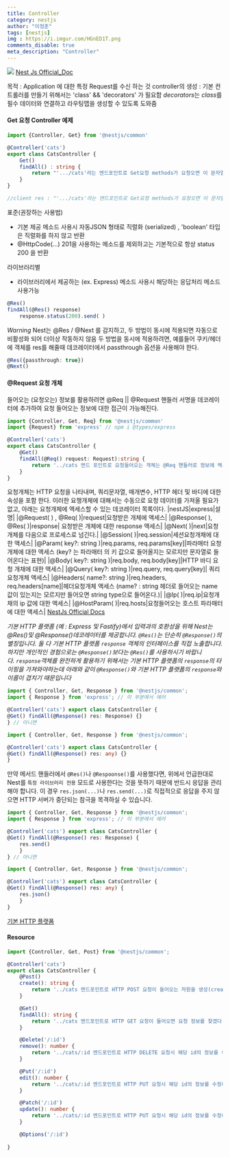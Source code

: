 ```yaml
---
title: Controller
category: nestjs
author: "이정훈"
tags: [nestjs]
img : https://i.imgur.com/HGnED1T.png
comments_disable: true
meta_description: "Controller"
---
```


![](https://i.imgur.com/HGnED1T.png)
[Nest Js Official_Doc]('https://docs.nestjs.com/controllers')

목적 : Application 에 대한 특정 Request를 수신 하는 것
controller의 생성 : 기본 컨트롤러를 만들기 위해서는 'class' && 'decorators' 가 필요함 
							*decorators*는 *class*를 필수 데이터와 연결하고 라우팅맵을 생성할 수 있도록 도와줌

#### Get 요청 Controller 예제
```ts
import {Controller, Get} from '@nestjs/common'

@Controller('cats')
export class CatsController {
	Get()
	findAll() : string {
		return "'.../cats'라는 엔드포인트로 Get요청 methods가 요청오면 이 문자열을 반환한다."
	}
}

//client res : "'.../cats'라는 엔드포인트로 Get요청 methods가 요청오면 이 문자열을 반환한다."
```

표준(권장하는 사용법)
- 기본 제공 메소드 사용시 자동JSON 형태로 직렬화 (serialized) , 'boolean' 타입은 직렬화를 하지 않고 반환 
- @HttpCode(...) 201을 사용하는 메소드를 제외하고는 기본적으로 항상 status 200 을 반환

라이브러리별
- 라이브러리에서 제공하는 (ex. Express) 메소드 사용시 해당하는 응답처리 메소드 사용가능
```ts
@Res() 
findAll(@Res() response)
	response.status(200).send( )
```

*Warning*
Nest는 @Res / @Next 를 감지하고, 두 방법이 동시에 적용되면 자동으로 비활성화 되어 더이상 작동하지 않음
두 방법을 동시에 적용하려면, 예를들어 쿠키/헤더에 객체를 res를 해줄때 데코레이터에서 passthrough 옵션을 사용해야 한다. 
```ts
@Res({passthrough: true})
@Next()
```

#### @Request 요청 개체
들어오는 (요청오는) 정보를 활용하려면 @Req || @Request 핸들러 서명을 데코레이터에 추가하여 
요청 들어오는 정보에 대한 접근이 가능해진다.

```ts
import {Controller, Get, Req} from '@nestjs/common'
import {Request} from 'express' // npm i @types/express

@Controller('cats')
export class CatsController {
	@Get()
	findAll(@Req() request: Request):string {
		return '../cats 엔드 포인트로 요청들어오는 객체는 @Req 핸들러로 정보에 액세스가 가능해진다.'
	}
}
```

요청개체는 HTTP 요청을 나타내며, 쿼리문자열, 매개변수, HTTP 헤더 및 바디에 대한 속성을 포함 한다.
이러한 요챙개체에 대해서는 수동으로 요청 데이터를 가져올 필요가 없고, 아래는 요청개체에 액세스할 수 있는 
데코레이터 목록이다.
|nestJS|express|설명|
|@Request( ) , @Req( )|request|요청받은 개체에 액세스|
|@Response( ), @Res( )|response| 요청받은 개체에 대한 response 액세스|
|@Next( )|next|요청개체를 다음으로 프로세스로 넘긴다.|
|@Session( )|req.session|세션요청개채에 대한 액세스|
|@Param( key?: string )|req.params, req.params[key]|파라매터 요청개체에 대한 액세스 (key? 는 파라매터 의 키 값으로 들어올지는 모르지만 문자열로 들어온다는 표현)|
|@Body( key?: string )|req.body, req.body[key]|HTTP 바디 요청 개채에 대한 액세스|
|@Query( key?: string )|req.query, req.query[key]| 쿼리요청개체 액세스|
|@Headers( name?: string )|req.headers, req.headers[name]|헤더요청개체 액세스 (name? : string 헤더로 들어오는 name값이 있는지는 모르지만 들어오면 string type으로 들어온다.)|
|@Ip( )|req.ip|요청개채의 ip 값에 대한 액세스|
|@HostParam( )|req.hosts|요청들어오는 호스트 파라매터에 대한 액세스|
[NestJs Official Docs]('https://docs.nestjs.com/controllers')

*기본 HTTP 플랫폼 (예 : Express 및 Fastify)에서 입력과의 호환성을 위해 Nest는 @Res()및 @Response()데코레이터를 제공합니다. `@Res()`는 단순히 `@Response()`의 별칭입니다. 둘 다 기본 HTTP 플랫폼 `response` 객체의 인터페이스를 직접 노출합니다. 하지만 개인적인 경험으로는 `@Response()`보다는 `@Res()`를 사용하시기 바랍니다. `response`객체를 완전하게 활용하기 위해서는 기본 HTTP 플랫폼의 `response`의 타이핑을 가져와야하는데 아래와 같이 `@Response()`와 기본 HTTP 플랫폼의 `response`와 이름이 겹치기 때문입니다*

```ts
import { Controller, Get, Response } from '@nestjs/common'; 
import { Response } from 'express'; // 이 부분에서 에러 

@Controller('cats') export class CatsController { 
@Get() findAll(@Response() res: Response) {} 
} // 아니면 

import { Controller, Get, Response } from '@nestjs/common'; 

@Controller('cats') export class CatsController { 
@Get() findAll(@Response() res: any) {} 
}
```
만약 메서드 핸들러에서 `@Res()`나 `@Respoonse()`를 사용했다면, 위에서 언급한대로 Nest를 `특정 라이브러리 전용` 모드로 사용한다는 것을 뜻하기 때문에 반드시 응답을 관리해야 합니다. 이 경우 `res.json(...)`나 `res.send(...)`로 직접적으로 응답을 주지 않으면 HTTP 서버가 중단되는 참극을 목격하실 수 있습니다.
```ts
import { Controller, Get, Response } from '@nestjs/common'; 
import { Response } from 'express'; // 이 부분에서 에러 

@Controller('cats') export class CatsController { 
@Get() findAll(@Response() res: Response) {
	res.send()
	} 
} // 아니면 

import { Controller, Get, Response } from '@nestjs/common'; 

@Controller('cats') export class CatsController { 
@Get() findAll(@Response() res: any) {
	res.json()
	} 
}
```

[기본 HTTP 플랫폼]('https://www.wisewiredbooks.com/nestjs/overview/02-controller-1.html')

#### Resource
```ts
import {Controller, Get, Post} from '@nestjs/common';

@Controller('cats')
export class CatsController {
	@Post()
	create(): string {
		return '../cats 엔드포인트로 HTTP POST 요청이 들어오는 자원을 생성(create)하겠다.'
	}

	@Get()
	findAll(): string {
		return '../cats 엔드포인트로 HTTP GET 요청이 들어오면 요청 정보를 찾겠다(findAll)'
	}

	@Delete('/:id')
	remove(): number {
		return '../cats/:id 엔드포인트로 HTTP DELETE 요청시 해당 id의 정보를 삭제하겠다' 
	}

	@Put('/:id')
	edit(): number {
		return '../cats/:id 엔드포인트로 HTTP PUT 요청시 해당 id의 정보를 수정하겠다.'
	}

	@Patch('/:id')
	update(): number {
		return '../cats/:id 엔드포인트로 HTTP PUT 요청시 해당 id의 정보를 수정하겠다.'
	}

	@Options('/:id')
	
}
```

